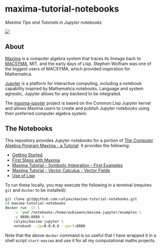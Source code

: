 # maxima-tutorial-notebooks

*Maxima Tips and Tutorials in Jupyter notebooks*

[![][logo]][logo-large]


## About

[Maxima](https://en.m.wikipedia.org/wiki/Maxima_(software)) is a computer
algebra system that traces its lineage back to
[MACSYMA](https://en.m.wikipedia.org/wiki/Macsyma), MIT, and the early days of
Lisp. Stephen Wolfram was one of the biggest users of MACSYMA, which provided
inspiration for Mathematica.

[Jupyter](https://en.m.wikipedia.org/wiki/Project_Jupyter) is a platform for
interactive computing, including a notebook capability inspired by Mathematica
notebooks. Language and system agnostic, Jupyter allows for any backend to be
integrated.

The [maxima-jupyter](https://github.com/robert-dodier/maxima-jupyter) project
is based on the Common Lisp Jupyter kernel and allows Maxima users to create
and publish Jupyter notebooks using their preferred computer algebra system.

## The Notebooks

This repository provides Jupyter notebooks for a portion of
[The Computer Algebra Program Maxima - a Tutorial](http://maxima.sourceforge.net/docs/tutorial/en/gaertner-tutorial-revision/Contents.htm).
It provides the following:
* [Getting Started](https://nbviewer.jupyter.org/github/calyau/maxima-tutorial-notebooks/blob/master/notebooks/Getting%20Started.ipynb)
* [First Steps with Maxima](https://nbviewer.jupyter.org/github/calyau/maxima-tutorial-notebooks/blob/master/notebooks/First%20Steps%20with%20Maxima.ipynb)
* [Maxima Tutorial - Symbolic Integration - First Examples](https://nbviewer.jupyter.org/github/calyau/maxima-tutorial-notebooks/blob/master/notebooks/Maxima%20Tutorial%20-%20Symbolic%20Integration%20-%20First%20Examples.ipynb)
* [Maxima Tutorial - Vector Calculus - Vector Fields](https://nbviewer.jupyter.org/github/calyau/maxima-tutorial-notebooks/blob/master/notebooks/Maxima%20Tutorial%20-%20Vector%20Calculus%20-%20Vector%20Fieldss.ipynb)
* [Use of Lisp](https://nbviewer.jupyter.org/github/calyau/maxima-tutorial-notebooks/blob/master/notebooks/Use%20of%20Lisp.ipynb)

To run these locally, you may execute the following in a terminal (requires
`git` and `docker` to be installed):

```sh
git clone git@github.com:calyau/maxima-tutorial-notebooks.git
cd maxima-tutorial-notebooks
docker run -it \
    -v `pwd`/notebooks:/home/oubiwann/maxima-jupyter/examples \
    -p 8888:8888 \
    calyau/maxima-jupyter \
    notebook --ip=0.0.0.0 --port=8888
```

Note that the above `docker` command is so useful that I have wrapped it in a
shell script `start-maxima` and use it for all my computational maths projects.

<!-- Named page links below: /-->

[logo]: https://avatars0.githubusercontent.com/u/24504053?s=200&v=4
[logo-large]: https://avatars0.githubusercontent.com/u/24504053?v=4
